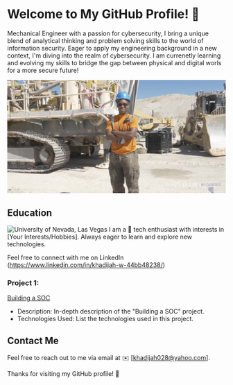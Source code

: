 # Welcome to My GitHub Profile! 👋

Mechanical Engineer with a passion for cybersecurity, I bring a unique blend of analytical thinking and problem solving skills to the world of information security. Eager to apply my engineering background in a new context, I'm diving into the realm of cybersecurity. I am currenetly learning  and evolving my skills to bridge the gap between physical and digital worls for a more secure future!

<p align="center">
  <img src="https://github.com/Flash028/Flash028/blob/1fbe927448354f78c777b7195a4d91a745ed6a82/IMG_2025.jpg" alt="Profile Image" width="650">
</p>

## Education
![University of Nevada, Las Vegas](https://freebiesupply.com/logos/unlv-logo/)
I am a 🚀 tech enthusiast with interests in [Your Interests/Hobbies]. Always eager to learn and explore new technologies.

Feel free to connect with me on LinkedIn
(https://www.linkedin.com/in/khadijah-w-44bb48238/)
### Project 1: 
[Building a SOC](https://github.com/Flash028/Flash028/blob/main/BUILDING%20A%20SOC/building-a-soc.md)
- Description: In-depth description of the "Building a SOC" project.
- Technologies Used: List the technologies used in this project.
  

<!-- Add more projects as needed -->

## Contact Me

Feel free to reach out to me via email at ✉️ [khadijah028@yahoo.com].

Thanks for visiting my GitHub profile! 🚀

